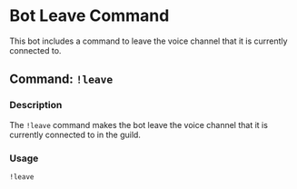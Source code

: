 # Bot Leave Command

This bot includes a command to leave the voice channel that it is currently connected to.

## Command: `!leave`

### Description

The `!leave` command makes the bot leave the voice channel that it is currently connected to in the guild.

### Usage

```plaintext
!leave
```